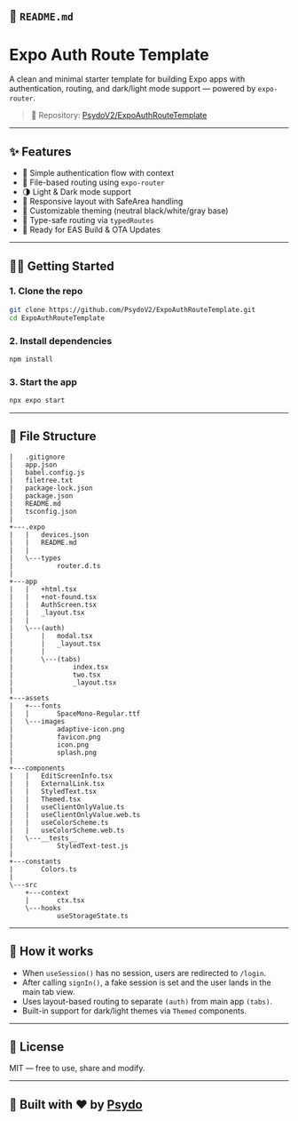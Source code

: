 ## 📄 `README.md`

# Expo Auth Route Template

A clean and minimal starter template for building Expo apps with authentication, routing, and dark/light mode support — powered by `expo-router`.

> 🧪 Repository: [PsydoV2/ExpoAuthRouteTemplate](https://github.com/PsydoV2/ExpoAuthRouteTemplate)

---

## ✨ Features

- 🔐 Simple authentication flow with context
- 🧭 File-based routing using `expo-router`
- 🌗 Light & Dark mode support
- 📱 Responsive layout with SafeArea handling
- 🎨 Customizable theming (neutral black/white/gray base)
- 🧪 Type-safe routing via `typedRoutes`
- 🚀 Ready for EAS Build & OTA Updates

---

## 🧑‍💻 Getting Started

### 1. Clone the repo

```bash
git clone https://github.com/PsydoV2/ExpoAuthRouteTemplate.git
cd ExpoAuthRouteTemplate
```

### 2. Install dependencies

```bash
npm install
```

### 3. Start the app

```bash
npx expo start
```

---

## 📁 File Structure

```
|   .gitignore
|   app.json
|   babel.config.js
|   filetree.txt
|   package-lock.json
|   package.json
|   README.md
|   tsconfig.json
|
+---.expo
|   |   devices.json
|   |   README.md
|   |
|   \---types
|           router.d.ts
|
+---app
|   |   +html.tsx
|   |   +not-found.tsx
|   |   AuthScreen.tsx
|   |   _layout.tsx
|   |
|   \---(auth)
|       |   modal.tsx
|       |   _layout.tsx
|       |
|       \---(tabs)
|               index.tsx
|               two.tsx
|               _layout.tsx
|
+---assets
|   +---fonts
|   |       SpaceMono-Regular.ttf
|   \---images
|           adaptive-icon.png
|           favicon.png
|           icon.png
|           splash.png
|
+---components
|   |   EditScreenInfo.tsx
|   |   ExternalLink.tsx
|   |   StyledText.tsx
|   |   Themed.tsx
|   |   useClientOnlyValue.ts
|   |   useClientOnlyValue.web.ts
|   |   useColorScheme.ts
|   |   useColorScheme.web.ts
|   \---__tests__
|           StyledText-test.js
|
+---constants
|       Colors.ts
|
\---src
    +---context
    |       ctx.tsx
    \---hooks
            useStorageState.ts
```

---

## 🧠 How it works

- When `useSession()` has no session, users are redirected to `/login`.
- After calling `signIn()`, a fake session is set and the user lands in the main tab view.
- Uses layout-based routing to separate `(auth)` from main app `(tabs)`.
- Built-in support for dark/light themes via `Themed` components.

---

## 📜 License

MIT — free to use, share and modify.

---

## 🧱 Built with ❤️ by [Psydo](https://github.com/PsydoV2)
